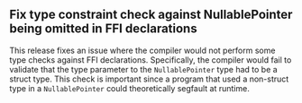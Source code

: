## Fix type constraint check against NullablePointer being omitted in FFI declarations

This release fixes an issue where the compiler would not perform some type checks against FFI declarations. Specifically, the compiler would fail to validate that the type parameter to the `NullablePointer` type had to be a struct type. This check is important since a program that used a non-struct type in a `NullablePointer` could theoretically segfault at runtime.

